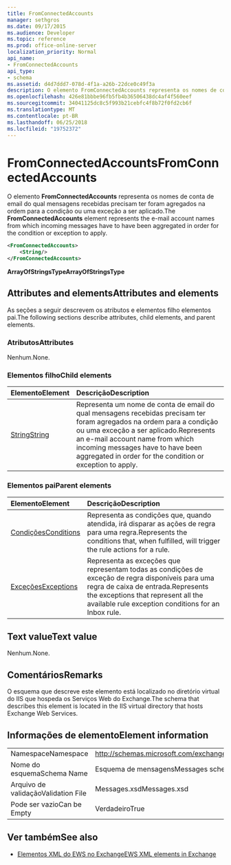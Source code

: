 ```yaml
---
title: FromConnectedAccounts
manager: sethgros
ms.date: 09/17/2015
ms.audience: Developer
ms.topic: reference
ms.prod: office-online-server
localization_priority: Normal
api_name:
- FromConnectedAccounts
api_type:
- schema
ms.assetid: d4d7ddd7-078d-4f1a-a26b-22dce0c49f3a
description: O elemento FromConnectedAccounts representa os nomes de conta de email do qual mensagens recebidas precisam ter foram agregados na ordem para a condição ou uma exceção a ser aplicado.
ms.openlocfilehash: 426e81bbbe96fb5fb4b36506438dc4af4f560eef
ms.sourcegitcommit: 34041125dc8c5f993b21cebfc4f8b72f0fd2cb6f
ms.translationtype: MT
ms.contentlocale: pt-BR
ms.lasthandoff: 06/25/2018
ms.locfileid: "19752372"
---
```

# <a name="fromconnectedaccounts"></a><span data-ttu-id="2b9b1-103">FromConnectedAccounts</span><span class="sxs-lookup"><span data-stu-id="2b9b1-103">FromConnectedAccounts</span></span>

<span data-ttu-id="2b9b1-104">O elemento **FromConnectedAccounts** representa os nomes de conta de email do qual mensagens recebidas precisam ter foram agregados na ordem para a condição ou uma exceção a ser aplicado.</span><span class="sxs-lookup"><span data-stu-id="2b9b1-104">The **FromConnectedAccounts** element represents the e-mail account names from which incoming messages have to have been aggregated in order for the condition or exception to apply.</span></span> 
  
```XML
<FromConnectedAccounts>
    <String/>
</FromConnectedAccounts>
```

 <span data-ttu-id="2b9b1-105">**ArrayOfStringsType**</span><span class="sxs-lookup"><span data-stu-id="2b9b1-105">**ArrayOfStringsType**</span></span>
## <a name="attributes-and-elements"></a><span data-ttu-id="2b9b1-106">Attributes and elements</span><span class="sxs-lookup"><span data-stu-id="2b9b1-106">Attributes and elements</span></span>

<span data-ttu-id="2b9b1-107">As seções a seguir descrevem os atributos e elementos filho elementos pai.</span><span class="sxs-lookup"><span data-stu-id="2b9b1-107">The following sections describe attributes, child elements, and parent elements.</span></span>
  
### <a name="attributes"></a><span data-ttu-id="2b9b1-108">Atributos</span><span class="sxs-lookup"><span data-stu-id="2b9b1-108">Attributes</span></span>

<span data-ttu-id="2b9b1-109">Nenhum.</span><span class="sxs-lookup"><span data-stu-id="2b9b1-109">None.</span></span>
  
### <a name="child-elements"></a><span data-ttu-id="2b9b1-110">Elementos filho</span><span class="sxs-lookup"><span data-stu-id="2b9b1-110">Child elements</span></span>

|<span data-ttu-id="2b9b1-111">**Elemento**</span><span class="sxs-lookup"><span data-stu-id="2b9b1-111">**Element**</span></span>|<span data-ttu-id="2b9b1-112">**Descrição**</span><span class="sxs-lookup"><span data-stu-id="2b9b1-112">**Description**</span></span>|
|:-----|:-----|
|[<span data-ttu-id="2b9b1-113">String</span><span class="sxs-lookup"><span data-stu-id="2b9b1-113">String</span></span>](string.md) <br/> |<span data-ttu-id="2b9b1-114">Representa um nome de conta de email do qual mensagens recebidas precisam ter foram agregados na ordem para a condição ou uma exceção a ser aplicado.</span><span class="sxs-lookup"><span data-stu-id="2b9b1-114">Represents an e-mail account name from which incoming messages have to have been aggregated in order for the condition or exception to apply.</span></span>  <br/> |
   
### <a name="parent-elements"></a><span data-ttu-id="2b9b1-115">Elementos pai</span><span class="sxs-lookup"><span data-stu-id="2b9b1-115">Parent elements</span></span>

|<span data-ttu-id="2b9b1-116">**Elemento**</span><span class="sxs-lookup"><span data-stu-id="2b9b1-116">**Element**</span></span>|<span data-ttu-id="2b9b1-117">**Descrição**</span><span class="sxs-lookup"><span data-stu-id="2b9b1-117">**Description**</span></span>|
|:-----|:-----|
|[<span data-ttu-id="2b9b1-118">Condições</span><span class="sxs-lookup"><span data-stu-id="2b9b1-118">Conditions</span></span>](conditions.md) <br/> |<span data-ttu-id="2b9b1-119">Representa as condições que, quando atendida, irá disparar as ações de regra para uma regra.</span><span class="sxs-lookup"><span data-stu-id="2b9b1-119">Represents the conditions that, when fulfilled, will trigger the rule actions for a rule.</span></span>  <br/> |
|[<span data-ttu-id="2b9b1-120">Exceções</span><span class="sxs-lookup"><span data-stu-id="2b9b1-120">Exceptions</span></span>](exceptions.md) <br/> |<span data-ttu-id="2b9b1-121">Representa as exceções que representam todas as condições de exceção de regra disponíveis para uma regra de caixa de entrada.</span><span class="sxs-lookup"><span data-stu-id="2b9b1-121">Represents the exceptions that represent all the available rule exception conditions for an Inbox rule.</span></span>  <br/> |
   
## <a name="text-value"></a><span data-ttu-id="2b9b1-122">Text value</span><span class="sxs-lookup"><span data-stu-id="2b9b1-122">Text value</span></span>

<span data-ttu-id="2b9b1-123">Nenhum.</span><span class="sxs-lookup"><span data-stu-id="2b9b1-123">None.</span></span>
  
## <a name="remarks"></a><span data-ttu-id="2b9b1-124">Comentários</span><span class="sxs-lookup"><span data-stu-id="2b9b1-124">Remarks</span></span>

<span data-ttu-id="2b9b1-125">O esquema que descreve este elemento está localizado no diretório virtual do IIS que hospeda os Serviços Web do Exchange.</span><span class="sxs-lookup"><span data-stu-id="2b9b1-125">The schema that describes this element is located in the IIS virtual directory that hosts Exchange Web Services.</span></span>
  
## <a name="element-information"></a><span data-ttu-id="2b9b1-126">Informações de elemento</span><span class="sxs-lookup"><span data-stu-id="2b9b1-126">Element information</span></span>

|||
|:-----|:-----|
|<span data-ttu-id="2b9b1-127">Namespace</span><span class="sxs-lookup"><span data-stu-id="2b9b1-127">Namespace</span></span>  <br/> |http://schemas.microsoft.com/exchange/services/2006/messages  <br/> |
|<span data-ttu-id="2b9b1-128">Nome do esquema</span><span class="sxs-lookup"><span data-stu-id="2b9b1-128">Schema Name</span></span>  <br/> |<span data-ttu-id="2b9b1-129">Esquema de mensagens</span><span class="sxs-lookup"><span data-stu-id="2b9b1-129">Messages schema</span></span>  <br/> |
|<span data-ttu-id="2b9b1-130">Arquivo de validação</span><span class="sxs-lookup"><span data-stu-id="2b9b1-130">Validation File</span></span>  <br/> |<span data-ttu-id="2b9b1-131">Messages.xsd</span><span class="sxs-lookup"><span data-stu-id="2b9b1-131">Messages.xsd</span></span>  <br/> |
|<span data-ttu-id="2b9b1-132">Pode ser vazio</span><span class="sxs-lookup"><span data-stu-id="2b9b1-132">Can be Empty</span></span>  <br/> |<span data-ttu-id="2b9b1-133">Verdadeiro</span><span class="sxs-lookup"><span data-stu-id="2b9b1-133">True</span></span>  <br/> |
   
## <a name="see-also"></a><span data-ttu-id="2b9b1-134">Ver também</span><span class="sxs-lookup"><span data-stu-id="2b9b1-134">See also</span></span>



- [<span data-ttu-id="2b9b1-135">Elementos XML do EWS no Exchange</span><span class="sxs-lookup"><span data-stu-id="2b9b1-135">EWS XML elements in Exchange</span></span>](ews-xml-elements-in-exchange.md)


